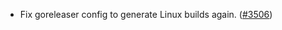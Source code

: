 - Fix goreleaser config to generate Linux builds again. ([\#3506](https://github.com/cosmos/gaia/pull/3506))
